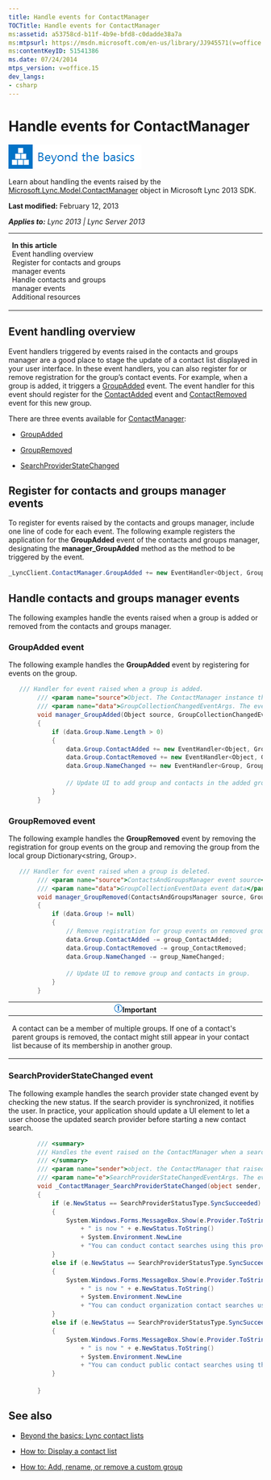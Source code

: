 ```yaml
---
title: Handle events for ContactManager
TOCTitle: Handle events for ContactManager
ms:assetid: a53758cd-b11f-4b9e-bfd8-c0dadde38a7a
ms:mtpsurl: https://msdn.microsoft.com/en-us/library/JJ945571(v=office.15)
ms:contentKeyID: 51541386
ms.date: 07/24/2014
mtps_version: v=office.15
dev_langs:
- csharp
---
```


# Handle events for ContactManager

![Beyond the basics topic](images/JJ937254.mod_icon_beyondbasics_long(Office.15).png "Beyond the basics topic")

Learn about handling the events raised by the [Microsoft.Lync.Model.ContactManager](https://msdn.microsoft.com/en-us/library/jj266459\(v=office.15\)) object in Microsoft Lync 2013 SDK.

**Last modified:** February 12, 2013

***Applies to:** Lync 2013 | Lync Server 2013*

<table>
<colgroup>
<col style="width: 50%" />
<col style="width: 50%" />
</colgroup>
<tbody>
<tr class="odd">
<td><p><strong>In this article</strong><br />
Event handling overview<br />
Register for contacts and groups manager events<br />
Handle contacts and groups manager events<br />
Additional resources</p></td>
<td><p></p>
<p></p></td>
</tr>
</tbody>
</table>

## Event handling overview

Event handlers triggered by events raised in the contacts and groups manager are a good place to stage the update of a contact list displayed in your user interface. In these event handlers, you can also register for or remove registration for the group’s contact events. For example, when a group is added, it triggers a [GroupAdded](https://msdn.microsoft.com/en-us/library/jj278290\(v=office.15\)) event. The event handler for this event should register for the [ContactAdded](https://msdn.microsoft.com/en-us/library/jj266994\(v=office.15\)) event and [ContactRemoved](https://msdn.microsoft.com/en-us/library/jj277068\(v=office.15\)) event for this new group.

There are three events available for [ContactManager](https://msdn.microsoft.com/en-us/library/jj266459\(v=office.15\)):

  - [GroupAdded](https://msdn.microsoft.com/en-us/library/jj278290\(v=office.15\))

  - [GroupRemoved](https://msdn.microsoft.com/en-us/library/jj276769\(v=office.15\))

  - [SearchProviderStateChanged](https://msdn.microsoft.com/en-us/library/jj274591\(v=office.15\))

## Register for contacts and groups manager events

To register for events raised by the contacts and groups manager, include one line of code for each event. The following example registers the application for the **GroupAdded** event of the contacts and groups manager, designating the **manager\_GroupAdded** method as the method to be triggered by the event.

```csharp
_LyncClient.ContactManager.GroupAdded += new EventHandler<Object, GroupCollectionChangedEventArgs>(manager_GroupAdded);
```

## Handle contacts and groups manager events

The following examples handle the events raised when a group is added or removed from the contacts and groups manager.

### GroupAdded event

The following example handles the **GroupAdded** event by registering for events on the group.

```csharp
   /// Handler for event raised when a group is added.
        /// <param name="source">Object. The ContactManager instance that raised the event.</param>
        /// <param name="data">GroupCollectionChangedEventArgs. The event state object.</param>
        void manager_GroupAdded(Object source, GroupCollectionChangedEventArgs data)
        {
            if (data.Group.Name.Length > 0)
            {
                data.Group.ContactAdded += new EventHandler<Object, GroupMemberChangedEventArgs>(group_ContactAdded);
                data.Group.ContactRemoved += new EventHandler<Object, GroupMemberChangedEventArgs>(group_ContactRemoved);
                data.Group.NameChanged += new EventHandler<Group, GroupNameChangedEventArgs>(group_NameChanged);

                // Update UI to add group and contacts in the added group.
            }
        }
```

### GroupRemoved event

The following example handles the **GroupRemoved** event by removing the registration for group events on the group and removing the group from the local group Dictionary\<string, Group\>.

```csharp
   /// Handler for event raised when a group is deleted.
        /// <param name="source">ContactsAndGroupsManager event source</param>
        /// <param name="data">GroupCollectionEventData event data</param>
        void manager_GroupRemoved(ContactsAndGroupsManager source, GroupCollectionEventArgs data)
        {
            if (data.Group != null)
            {
                // Remove registration for group events on removed group.
                data.Group.ContactAdded -= group_ContactAdded;
                data.Group.ContactRemoved -= group_ContactRemoved;
                data.Group.NameChanged -= group_NameChanged;

                // Update UI to remove group and contacts in group.
            }
        }
```

<table>
<colgroup>
<col style="width: 100%" />
</colgroup>
<thead>
<tr class="header">
<th><img src="images/JJ933089.alert_caution(Office.15).gif" title="Important note" alt="Important note" /><strong>Important</strong></th>
</tr>
</thead>
<tbody>
<tr class="odd">
<td><p>A contact can be a member of multiple groups. If one of a contact's parent groups is removed, the contact might still appear in your contact list because of its membership in another group.</p></td>
</tr>
</tbody>
</table>

### SearchProviderStateChanged event

The following example handles the search provider state changed event by checking the new status. If the search provider is synchronized, it notifies the user. In practice, your application should update a UI element to let a user choose the updated search provider before starting a new contact search.

```csharp
        /// <summary>
        /// Handles the event raised on the ContactManager when a search provider status has changed.
        /// </summary>
        /// <param name="sender">object. the ContactManager that raised the event.</param>
        /// <param name="e">SearchProviderStateChangedEventArgs. The event state.</param>
        void _ContactManager_SearchProviderStateChanged(object sender, SearchProviderStateChangedEventArgs e)
        {
            if (e.NewStatus == SearchProviderStatusType.SyncSucceeded)
            {
                System.Windows.Forms.MessageBox.Show(e.Provider.ToString()
                    + " is now " + e.NewStatus.ToString()
                    + System.Environment.NewLine
                    + "You can conduct contact searches using this provider");
            }
            else if (e.NewStatus == SearchProviderStatusType.SyncSucceededForInternalOnly)
            {
                System.Windows.Forms.MessageBox.Show(e.Provider.ToString()
                    + " is now " + e.NewStatus.ToString()
                    + System.Environment.NewLine
                    + "You can conduct organization contact searches using this provider");
            }
            else if (e.NewStatus == SearchProviderStatusType.SyncSucceededForExternalOnly)
            {
                System.Windows.Forms.MessageBox.Show(e.Provider.ToString()
                    + " is now " + e.NewStatus.ToString()
                    + System.Environment.NewLine
                    + "You can conduct public contact searches using this provider");
            }

        }
```

## See also

  - [Beyond the basics: Lync contact lists](beyond-the-basics-lync-contact-lists.md)

  - [How to: Display a contact list](how-to-display-a-contact-list.md)

  - [How to: Add, rename, or remove a custom group](how-to-add-rename-or-remove-a-custom-group.md)

